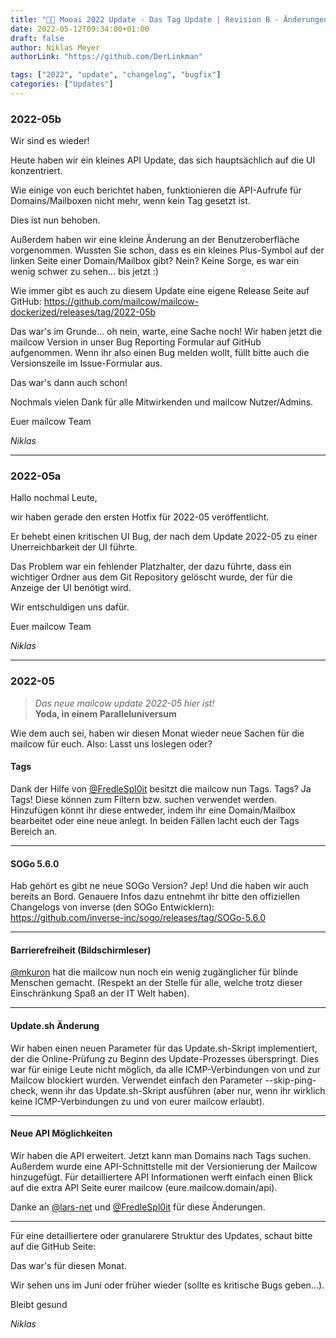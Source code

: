 ```yaml
---
title: "🌌🐮 Mooai 2022 Update - Das Tag Update | Revision B - Änderungen"
date: 2022-05-12T09:34:00+01:00
draft: false
author: Niklas Meyer
authorLink: "https://github.com/DerLinkman"

tags: ["2022", "update", "changelog", "bugfix"]
categories: ["Updates"]
---
```


### 2022-05b
Wir sind es wieder!

Heute haben wir ein kleines API Update, das sich hauptsächlich auf die UI konzentriert.

Wie einige von euch berichtet haben, funktionieren die API-Aufrufe für Domains/Mailboxen nicht mehr, wenn kein Tag gesetzt ist.

Dies ist nun behoben.

Außerdem haben wir eine kleine Änderung an der Benutzeroberfläche vorgenommen. Wussten Sie schon, dass es ein kleines Plus-Symbol auf der linken Seite einer Domain/Mailbox gibt? Nein? Keine Sorge, es war ein wenig schwer zu sehen... bis jetzt :)

Wie immer gibt es auch zu diesem Update eine eigene Release Seite auf GitHub: https://github.com/mailcow/mailcow-dockerized/releases/tag/2022-05b

Das war's im Grunde... oh nein, warte, eine Sache noch!
Wir haben jetzt die mailcow Version in unser Bug Reporting Formular auf GitHub aufgenommen. Wenn ihr also einen Bug melden wollt, füllt bitte auch die Versionszeile im Issue-Formular aus.

Das war's dann auch schon!

Nochmals vielen Dank für alle Mitwirkenden und mailcow Nutzer/Admins.

Euer mailcow Team

*Niklas*

---

### 2022-05a
Hallo nochmal Leute,

wir haben gerade den ersten Hotfix für 2022-05 veröffentlicht.

Er behebt einen kritischen UI Bug, der nach dem Update 2022-05 zu einer Unerreichbarkeit der UI führte.

Das Problem war ein fehlender Platzhalter, der dazu führte, dass ein wichtiger Ordner aus dem Git Repository gelöscht wurde, der für die Anzeige der UI benötigt wird.

Wir entschuldigen uns dafür.

Euer mailcow Team

*Niklas*

---

### 2022-05

> *Das neue mailcow update 2022-05 hier ist!*<br>
**Yoda, in einem Paralleluniversum**

Wie dem auch sei, haben wir diesen Monat wieder neue Sachen für die mailcow für euch.
Also: Lasst uns loslegen oder?

#### Tags
Dank der Hilfe von [@FredleSpl0it](https://github.com/FreddleSpl0it "@FredleSpl0it") besitzt die mailcow nun Tags. Tags? Ja Tags! Diese können zum Filtern bzw. suchen verwendet werden. Hinzufügen könnt ihr diese entweder, indem ihr eine Domain/Mailbox bearbeitet oder eine neue anlegt. In beiden Fällen lacht euch der Tags Bereich an.

---

#### SOGo 5.6.0
Hab gehört es gibt ne neue SOGo Version? Jep! Und die haben wir auch bereits an Bord. Genauere Infos dazu entnehmt ihr bitte den offiziellen Changelogs von inverse (den SOGo Entwicklern):  https://github.com/inverse-inc/sogo/releases/tag/SOGo-5.6.0

---

#### Barrierefreiheit (Bildschirmleser)
[@mkuron](https://github.com/mkuron "@mkuron") hat die mailcow nun noch ein wenig zugänglicher für blinde Menschen gemacht. (Respekt an der Stelle für alle, welche trotz dieser Einschränkung Spaß an der IT Welt haben).

---

#### Update.sh Änderung
Wir haben einen neuen Parameter für das Update.sh-Skript implementiert, der die Online-Prüfung zu Beginn des Update-Prozesses überspringt. Dies war für einige Leute nicht möglich, da alle ICMP-Verbindungen von und zur Mailcow blockiert wurden. Verwendet einfach den Parameter --skip-ping-check, wenn ihr das Update.sh-Skript ausführen (aber nur, wenn ihr wirklich keine ICMP-Verbindungen zu und von eurer mailcow erlaubt).

---

#### Neue API Möglichkeiten

Wir haben die API erweitert. Jetzt kann man Domains nach Tags suchen. Außerdem wurde eine API-Schnittstelle mit der Versionierung der Mailcow hinzugefügt. Für detailliertere API Informationen werft einfach einen Blick auf die extra API Seite eurer mailcow (eure.mailcow.domain/api).

Danke an [@lars-net](https://github.com/larsl-net "@lars-net") und [@FredleSpl0it](https://github.com/FreddleSpl0it "@FredleSpl0it") für diese Änderungen.

---

Für eine detailliertere oder granularere Struktur des Updates, schaut bitte auf die GitHub Seite:

Das war's für diesen Monat.

Wir sehen uns im Juni oder früher wieder (sollte es kritische Bugs geben...).

Bleibt gesund

*Niklas*

